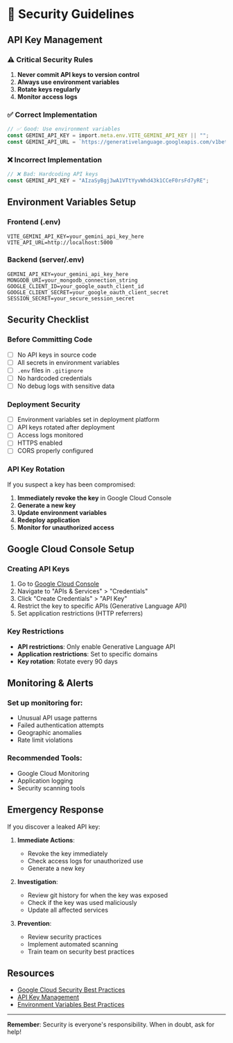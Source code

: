 # 🔐 Security Guidelines

## API Key Management

### ⚠️ Critical Security Rules

1. **Never commit API keys to version control**
2. **Always use environment variables**
3. **Rotate keys regularly**
4. **Monitor access logs**

### ✅ Correct Implementation

```typescript
// ✅ Good: Use environment variables
const GEMINI_API_KEY = import.meta.env.VITE_GEMINI_API_KEY || "";
const GEMINI_API_URL = `https://generativelanguage.googleapis.com/v1beta/models/gemini-2.0-flash:generateContent?key=${GEMINI_API_KEY}`;
```

### ❌ Incorrect Implementation

```typescript
// ❌ Bad: Hardcoding API keys
const GEMINI_API_KEY = "AIzaSyBgj3wA1VTtYyvWhd43k1CCeF0rsFd7yRE";
```

## Environment Variables Setup

### Frontend (.env)
```env
VITE_GEMINI_API_KEY=your_gemini_api_key_here
VITE_API_URL=http://localhost:5000
```

### Backend (server/.env)
```env
GEMINI_API_KEY=your_gemini_api_key_here
MONGODB_URI=your_mongodb_connection_string
GOOGLE_CLIENT_ID=your_google_oauth_client_id
GOOGLE_CLIENT_SECRET=your_google_oauth_client_secret
SESSION_SECRET=your_secure_session_secret
```

## Security Checklist

### Before Committing Code
- [ ] No API keys in source code
- [ ] All secrets in environment variables
- [ ] `.env` files in `.gitignore`
- [ ] No hardcoded credentials
- [ ] No debug logs with sensitive data

### Deployment Security
- [ ] Environment variables set in deployment platform
- [ ] API keys rotated after deployment
- [ ] Access logs monitored
- [ ] HTTPS enabled
- [ ] CORS properly configured

### API Key Rotation

If you suspect a key has been compromised:

1. **Immediately revoke the key** in Google Cloud Console
2. **Generate a new key**
3. **Update environment variables**
4. **Redeploy application**
5. **Monitor for unauthorized access**

## Google Cloud Console Setup

### Creating API Keys
1. Go to [Google Cloud Console](https://console.cloud.google.com/)
2. Navigate to "APIs & Services" > "Credentials"
3. Click "Create Credentials" > "API Key"
4. Restrict the key to specific APIs (Generative Language API)
5. Set application restrictions (HTTP referrers)

### Key Restrictions
- **API restrictions**: Only enable Generative Language API
- **Application restrictions**: Set to specific domains
- **Key rotation**: Rotate every 90 days

## Monitoring & Alerts

### Set up monitoring for:
- Unusual API usage patterns
- Failed authentication attempts
- Geographic anomalies
- Rate limit violations

### Recommended Tools:
- Google Cloud Monitoring
- Application logging
- Security scanning tools

## Emergency Response

If you discover a leaked API key:

1. **Immediate Actions**:
   - Revoke the key immediately
   - Check access logs for unauthorized use
   - Generate a new key

2. **Investigation**:
   - Review git history for when the key was exposed
   - Check if the key was used maliciously
   - Update all affected services

3. **Prevention**:
   - Review security practices
   - Implement automated scanning
   - Train team on security best practices

## Resources

- [Google Cloud Security Best Practices](https://cloud.google.com/security/best-practices)
- [API Key Management](https://cloud.google.com/apis/design/security)
- [Environment Variables Best Practices](https://12factor.net/config)

---

**Remember**: Security is everyone's responsibility. When in doubt, ask for help! 